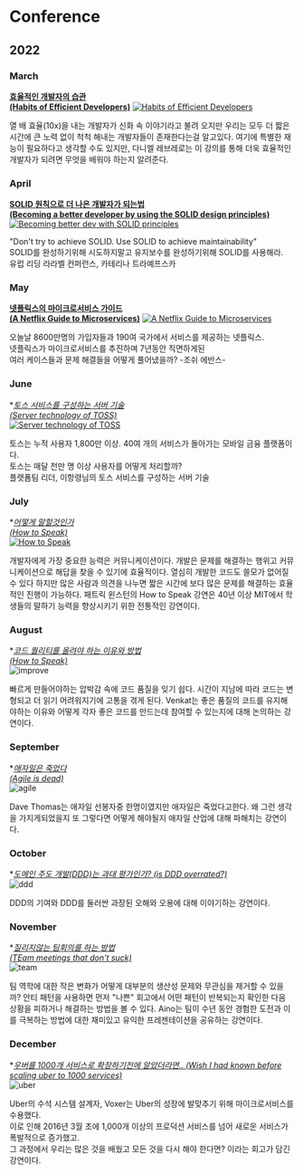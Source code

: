 # Conference

## 2022

### March

**[효율적인 개발자의 습관  
(Habits of Efficient Developers)](https://github.com/JayFreemandev/Conference/blob/main/Habits%20of%20Efficient%20Developers/README.md)**
[![Habits of Efficient Developers](https://user-images.githubusercontent.com/72185011/158063126-5b8e377e-215b-4fc1-8f1c-f04b33e2cd2b.png)](https://youtu.be/9-cyC6O81Bk)

열 배 효율(10x)을 내는 개발자가 신화 속 이야기라고 불려 오지만 우리는 모두 더 짧은 시간에 큰 노력 없이 척척 해내는 개발자들이 존재한다는걸 알고있다. 여기에 특별한 재능이 필요하다고 생각할 수도 있지만, 다니엘 레브레로는 이 강의를 통해 더욱 효율적인 개발자가 되려면 무엇을 배워야 하는지 알려준다.

### April
**[SOLID 원칙으로 더 나은 개발자가 되는법  
(Becoming a better developer by using the SOLID design principles)](https://github.com/JayFreemandev/Conference/tree/main/Becoming%20a%20better%20developer%20by%20using%20the%20SOLID%20design%20principles)**
[![Becoming better dev with SOLID principles](https://user-images.githubusercontent.com/72185011/158067792-e4add847-4526-4ed7-96e9-eb3170414e1b.png)](https://www.youtube.com/watch?v=rtmFCcjEgEw&pp=ugMICgJrbxABGAE%3D)

"Don't try to achieve SOLID. Use SOLID to achieve maintainability"  
SOLID를 완성하기위해 시도하지말고 유지보수를 완성하기위해 SOLID를 사용해라.  
유럽 리딩 라라벨 컨퍼런스, 카테리나 트라예프스카  

### May

**[넷플릭스의 마이크로서비스 가이드  
(A Netflix Guide to Microservices)](https://github.com/JayFreemandev/Conference/tree/main/A%20Netflix%20Guide%20to%20Microservices)**
[![A Netflix Guide to Microservices](https://user-images.githubusercontent.com/72185011/171405373-24027b6d-b266-438e-90a4-00d8b4442f80.png)](https://www.youtube.com/watch?v=V_oxbj-a1wQ)

오늘날 8600만명의 가입자들과 190여 국가에서 서비스를 제공하는 넷플릭스.  
넷플릭스가 마이크로서비스를 추진하며 7년동안 직면하게된  
여러 케이스들과 문제 해결들을 어떻게 풀어냈을까? -조쉬 에반스-

### June
**[토스 서비스를 구성하는 서버 기술  
(Server technology of TOSS)](https://github.com/JayFreemandev/Conference/blob/main/%ED%86%A0%EC%8A%A4%20%EC%84%9C%EB%B9%84%EC%8A%A4%EB%A5%BC%20%EA%B5%AC%EC%84%B1%ED%95%98%EB%8A%94%20%EC%84%9C%EB%B2%84%20%EA%B8%B0%EC%88%A0/RAEDME.MD)*  
[![Server technology of TOSS](https://user-images.githubusercontent.com/72185011/171407219-e66ab8b4-e137-4623-ad6e-6c32f647b2a0.png)](https://youtu.be/9-cyC6O81Bk)

토스는 누적 사용자 1,800만 이상. 40여 개의 서비스가 돌아가는 모바일 금융 플랫폼이다.  
토스는 매달 천만 명 이상 사용자를 어떻게 처리할까?  
플랫폼팀 리더, 이항령님의 토스 서비스를 구성하는 서버 기술
  
### July
**[어떻게 말할것인가  
(How to Speak)](https://github.com/JayFreemandev/Conference/blob/main/How%20To%20Speak/README.MD)*  
[![How to Speak](https://user-images.githubusercontent.com/72185011/173223072-7b93a1db-19bd-47e0-b81b-21c94c1c3f26.png)](https://youtu.be/Unzc731iCUY)

개발자에게 가장 중요한 능력은 커뮤니케이션이다. 개발은 문제를 해결하는 행위고 커뮤니케이션으로 해답을 찾을 수 있기에 효율적이다. 
열심히 개발한 코드도 쓸모가 없어질 수 있다 하지만 많은 사람과 의견을 나누면 짧은 시간에 보다 많은 문제를 해결하는 효율적인 진행이 가능하다.
패트릭 윈스턴의 How to Speak 강연은 40년 이상 MIT에서 학생들의 말하기 능력을 향상시키기 위한 전통적인 강연이다. 

### August
**[코드 퀄리티를 올려야 하는 이유와 방법  
(How to Speak)](https://github.com/JayFreemandev/Conference/blob/main/How%20To%20Speak/README.MD)*  
![improve](https://user-images.githubusercontent.com/72185011/200123268-26820c36-eaaa-4bee-a912-a32304048ceb.jpg)

빠르게 만들어야하는 압박감 속에 코드 품질을 잊기 쉽다. 시간이 지남에 따라 코드는 변형되고 더 읽기 어려워지기에 고통을 겪게 된다. Venkat는 좋은 품질의 코드를 유지해야하는 이유와 어떻게 각자 좋은 코드를 만드는데 참여할 수 있는지에 대해 논의하는 강연이다. 

### September
**[애자일은 죽었다  
(Agile is dead)](https://github.com/JayFreemandev/Conference/blob/main/How%20To%20Speak/README.MD)*  
![agile](https://user-images.githubusercontent.com/72185011/200123020-4e67b5be-3754-4f61-ab86-4e940f547dbc.jpg)  
 
Dave Thomas는 애자일 선봉자중 한명이였지만 애자일은 죽었다고한다. 왜 그런 생각을 가지게되었을지 또 그렇다면 어떻게 해야될지 애자일 산업에 대해 파해치는 강연이다.  

### October
**[도메인 주도 개발(DDD)는 과대 평가인가?
(is DDD overrated?)](https://github.com/JayFreemandev/Conference/blob/main/How%20To%20Speak/README.MD)*  
![ddd](https://user-images.githubusercontent.com/72185011/200123423-e6418606-4be2-41a9-9384-8c0050873822.jpg)

DDD의 기여와 DDD를 둘러싼 과장된 오해와 오용에 대해 이야기하는 강연이다. 

### November
**[질리지않는 팀회의를 하는 방법  
(TEam meetings that don't suck)](https://github.com/JayFreemandev/Conference/blob/main/How%20To%20Speak/README.MD)*  
![team](https://user-images.githubusercontent.com/72185011/200123577-0c6319ca-f95a-4827-bf84-8f6f45b66bd3.jpg)

팀 역학에 대한 작은 변화가 어떻게 대부분의 생산성 문제와 무관심을 제거할 수 있을까? 안티 패턴을 사용하면 먼저 "나쁜" 회고에서 어떤 패턴이 반복되는지 확인한 다음 상황을 피하거나 해결하는 방법을 볼 수 있다. Aino는 팀이 수년 동안 경험한 도전과 이를 극복하는 방법에 대한 재미있고 유익한 프레젠테이션을 공유하는 강연이다.

### December
**[우버를 1000개 서비스로 확장하기전에 알았더라면..
(Wish I had known before scaling uber to 1000 services)](https://github.com/JayFreemandev/Conference/blob/main/How%20To%20Speak/README.MD)*  
![uber](https://user-images.githubusercontent.com/72185011/200123677-a3e6939d-7160-484c-886d-1a5f5135db72.jpg)

Uber의 수석 시스템 설계자, Voxer는 Uber의 성장에 발맞추기 위해 마이크로서비스를 수용했다.   
이로 인해 2016년 3월 초에 1,000개 이상의 프로덕션 서비스를 넘어 새로운 서비스가 폭발적으로 증가했고.   
그 과정에서 우리는 많은 것을 배웠고 모든 것을 다시 해야 한다면? 이라는 회고가 담긴 강연이다.  
